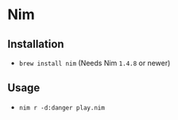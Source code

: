 # Nim

## Installation

* `brew install nim` (Needs Nim `1.4.8` or newer)

## Usage

* `nim r -d:danger play.nim`
